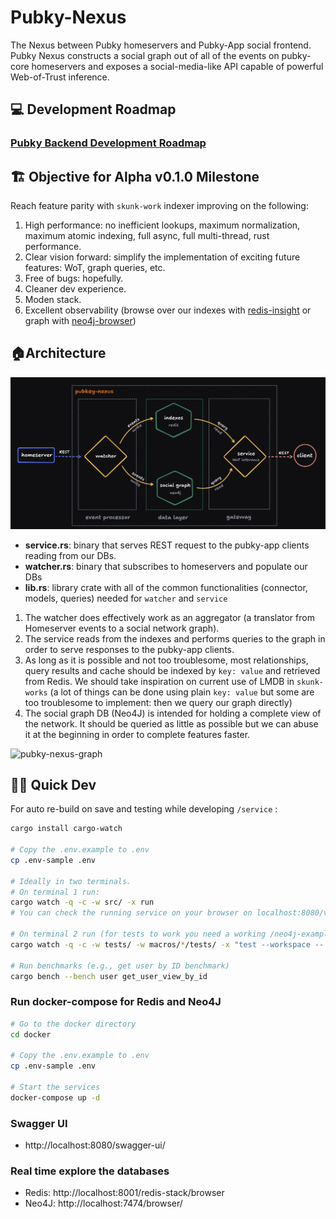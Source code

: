 # Pubky-Nexus

The Nexus between Pubky homeservers and Pubky-App social frontend. Pubky Nexus constructs a social graph out of all of the events on pubky-core homeservers and exposes a social-media-like API capable of powerful Web-of-Trust inference.

## 💻 Development Roadmap

### [Pubky Backend Development Roadmap](https://github.com/pubky/pubky-app-backend/issues/1)

## 🏗️ Objective for Alpha v0.1.0 Milestone

Reach feature parity with `skunk-work` indexer improving on the following:

1. High performance: no inefficient lookups, maximum normalization, maximum atomic indexing, full async, full multi-thread, rust performance.
2. Clear vision forward: simplify the implementation of exciting future features: WoT, graph queries, etc.
3. Free of bugs: hopefully.
4. Cleaner dev experience.
5. Moden stack.
6. Excellent observability (browse over our indexes with [redis-insight](https://redis.io/insight/) or graph with [neo4j-browser](https://browser.neo4j.io/))

## 🏠Architecture

![pubky-nexus-arch](docs/images/pubky-nexus-arch.png)

- **service.rs**: binary that serves REST request to the pubky-app clients reading from our DBs.
- **watcher.rs**: binary that subscribes to homeservers and populate our DBs
- **lib.rs**: library crate with all of the common functionalities (connector, models, queries) needed for `watcher` and `service`

1. The watcher does effectively work as an aggregator (a translator from Homeserver events to a social network graph).
2. The service reads from the indexes and performs queries to the graph in order to serve responses to the pubky-app clients.
3. As long as it is possible and not too troublesome, most relationships, query results and cache should be indexed by `key: value` and retrieved from Redis. We should take inspiration on current use of LMDB in `skunk-works` (a lot of things can be done using plain `key: value` but some are too troublesome to implement: then we query our graph directly)
4. The social graph DB (Neo4J) is intended for holding a complete view of the network. It should be queried as little as possible but we can abuse it at the beginning in order to complete features faster.

![pubky-nexus-graph](docs/images/pubky-nexus-graph.png)

## 👨‍💻 Quick Dev

For auto re-build on save and testing while developing `/service` :

```bash
cargo install cargo-watch

# Copy the .env.example to .env
cp .env-sample .env

# Ideally in two terminals.
# On terminal 1 run:
cargo watch -q -c -w src/ -x run
# You can check the running service on your browser on localhost:8080/v0/info

# On terminal 2 run (for tests to work you need a working /neo4j-example instance with example dataset)
cargo watch -q -c -w tests/ -w macros/*/tests/ -x "test --workspace -- --nocapture"

# Run benchmarks (e.g., get user by ID benchmark)
cargo bench --bench user get_user_view_by_id
```

### Run docker-compose for Redis and Neo4J

```bash
# Go to the docker directory
cd docker

# Copy the .env.example to .env
cp .env-sample .env

# Start the services
docker-compose up -d
```

### Swagger UI

- http://localhost:8080/swagger-ui/

### Real time explore the databases

- Redis: http://localhost:8001/redis-stack/browser
- Neo4J: http://localhost:7474/browser/
